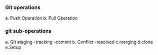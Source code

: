 ### Git operations
a. Push Operation
b. Pull Operation

### git sub-operations
a. Git staging
    -tracking
    -commit
b. Conflict
    -resolved
c.merging
d.clone
e.Setup

